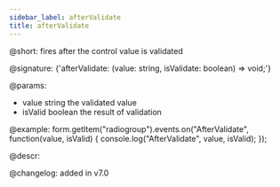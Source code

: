 ```yaml
---
sidebar_label: afterValidate
title: afterValidate
---          
```


@short: fires after the control value is validated
 
@signature: {'afterValidate: (value: string, isValidate: boolean) => void;'}

@params:
- value       string    the validated value
- isValid     boolean     the result of validation

@example:
form.getItem("radiogroup").events.on("AfterValidate", function(value, isValid) {
    console.log("AfterValidate", value, isValid);
});

@descr:

@changelog: added in v7.0
